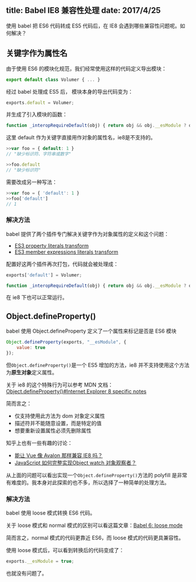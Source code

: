 title: Babel IE8 兼容性处理
date: 2017/4/25
---

使用 babel 把 ES6 代码转成 ES5 代码后，在 IE8 会遇到哪些兼容性问题呢。如何解决？

<!-- more -->

## 关键字作为属性名
由于使用 ES6 的模块化规范，我们经常使用这样的代码定义导出模块：

```js
export default class Volumer { ... }
```

经过 babel 处理成 ES5 后，
模块本身的导出代码变为：
```js
exports.default = Volumer;
```
并生成了引入模块的函数：
```js
function _interopRequireDefault(obj) { return obj && obj.__esModule ? obj : { default: obj }; }
```

这里 default 作为关键字直接用作对象的属性名，ie8是不支持的。
```js
>>var foo = { default: 1 }
// "缺少标识符、字符串或数字"

>>foo.default
// "缺少标识符"
```

需要改成另一种写法：
```js
>>var foo = { 'default': 1 }
>>foo['default']
// 1
```

### 解决方法
babel 提供了两个插件专门解决关键字作为对象属性的定义和这个问题：
- [ES3 property literals transform](http://babeljs.io/docs/plugins/transform-es3-property-literals/)
- [ES3 member expressions literals transform](http://babeljs.io/docs/plugins/transform-es3-member-expression-literals/)

配置好这两个插件再次打包，代码就会被处理成：
```js
exports['default'] = Volumer;

function _interopRequireDefault(obj) { return obj && obj.__esModule ? obj : { 'default': obj }; }
```
在 ie8 下也可以正常运行。

## Object.defineProperty()
babel 使用 Object.defineProperty 定义了一个属性来标记是否是 ES6 模块
```js
Object.defineProperty(exports, "__esModule", {
    value: true
});
```
但`Object.defineProperty()`是一个 ES5 增加的方法，ie8 并不支持使用这个方法为**原生对象**定义属性。

关于 ie8 的这个特殊行为可以参考 MDN 文档：[Object.defineProperty()#Internet Explorer 8 specific notes](https://developer.mozilla.org/en-US/docs/Web/JavaScript/Reference/Global_Objects/Object/defineProperty#Internet_Explorer_8_specific_notes)

简而言之：
- 仅支持使用此方法为 dom 对象定义属性
- 描述符并不能随意设置，而是特定的值
- 想要重新设置属性必须先删除属性


知乎上也有一些有趣的讨论：
- [能让 Vue 像 Avalon 那样兼容 IE8 吗？](https://www.zhihu.com/question/50490125) 
- [JavaScript 如何完整实现Object watch 对象观察者？](https://www.zhihu.com/question/47924271)

从上面的问题可以看出实现一个`Object.defineProperty()`方法的 polyfill 是非常有难度的。我本身对此探索的也不多，所以选择了一种简单的处理方法。

### 解决方法
babel 使用 loose 模式转换 ES6 代码。

关于 loose 模式和 normal 模式的区别可以看这篇文章：[Babel 6: loose mode](http://2ality.com/2015/12/babel6-loose-mode.html)

简而言之，normal 模式的代码更靠近 ES6，而 loose 模式的代码更具兼容性。

使用 loose 模式后，可以看到转换后的代码变成了：
```js
exports.__esModule = true;
```

也就没有问题了。